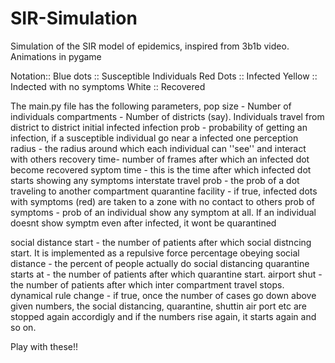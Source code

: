 # SIR-Simulation
Simulation of the SIR model of epidemics, inspired from 3b1b video. Animations in pygame

Notation::
Blue dots :: Susceptible Individuals
Red Dots :: Infected
Yellow :: Indected with no symptoms
White :: Recovered

The main.py file has the following parameters,
pop size - Number of individuals
compartments - Number of districts (say). Individuals travel from district to district
initial infected
infection prob - probability of getting an infection, if a susceptible individual go near a infected one
perception radius - the radius around which each individual can ''see'' and interact with others
recovery time- number of frames after which an infected dot become recovered
syptom time - this is the time after which infected dot starts showing any symptoms
interstate travel prob - the prob of a dot traveling to another compartment
quarantine facility - if true, infected dots with symptoms (red) are taken to a zone with no contact to others
prob of symptoms - prob of an individual show any symptom at all. If an individual doesnt show symptm even after infected, it wont be quarantined

social distance start - the number of patients after which social distncing start. It is implemented as a repulsive force
percentage obeying social distance - the percent of people actually do social distancing
quarantine starts at - the number of patients after which quarantine start.
airport shut - the number of patients after which inter compartment travel stops.
dynamical rule change - if true, once the number of cases go down above given numbers, the social distancing, quarantine, shuttin air port etc are stopped again accordigly and if the numbers rise again, it starts again and so on.

Play with these!!
